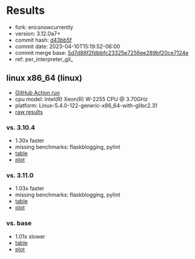 # Results

- fork: ericsnowcurrently
- version: 3.12.0a7+
- commit hash: [d43bb5f](https://github.com/ericsnowcurrently/cpython/commit/d43bb5f)
- commit date: 2023-04-10T15:19:52-06:00
- commit merge base: [5d7d86f2fdbbfc23325e7256ee289bf20ce7124e](https://github.com/ericsnowcurrently/cpython/commit/5d7d86f2fdbbfc23325e7256ee289bf20ce7124e)
- ref: per_interpreter_gil_

## linux x86_64 (linux)

- [GitHub Action run](https://github.com/faster-cpython/benchmarking/actions/runs/4669710692)
- cpu model: Intel(R) Xeon(R) W-2255 CPU @ 3.70GHz
- platform: Linux-5.4.0-122-generic-x86_64-with-glibc2.31
- [raw results](bm-20230410-linux-x86_64-ericsnowcurrently-per_interpreter_gil_-3.12.0a7%2B-d43bb5f.json)

### vs. 3.10.4

- 1.30x faster
- missing benchmarks: flaskblogging, pylint
- [table](bm-20230410-linux-x86_64-ericsnowcurrently-per_interpreter_gil_-3.12.0a7%2B-d43bb5f-vs-3.10.4.md)
- [plot](bm-20230410-linux-x86_64-ericsnowcurrently-per_interpreter_gil_-3.12.0a7%2B-d43bb5f-vs-3.10.4.png)

### vs. 3.11.0

- 1.03x faster
- missing benchmarks: flaskblogging, pylint
- [table](bm-20230410-linux-x86_64-ericsnowcurrently-per_interpreter_gil_-3.12.0a7%2B-d43bb5f-vs-3.11.0.md)
- [plot](bm-20230410-linux-x86_64-ericsnowcurrently-per_interpreter_gil_-3.12.0a7%2B-d43bb5f-vs-3.11.0.png)

### vs. base

- 1.01x slower
- [table](bm-20230410-linux-x86_64-ericsnowcurrently-per_interpreter_gil_-3.12.0a7%2B-d43bb5f-vs-base.md)
- [plot](bm-20230410-linux-x86_64-ericsnowcurrently-per_interpreter_gil_-3.12.0a7%2B-d43bb5f-vs-base.png)


